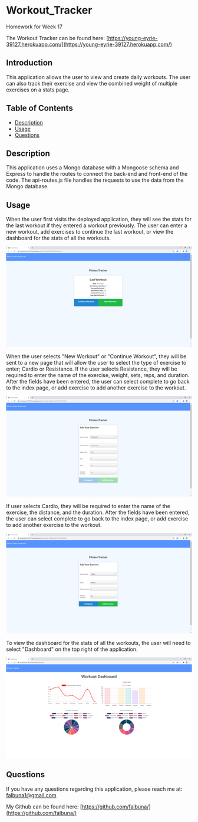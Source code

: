 # Workout_Tracker

Homework for Week 17

The Workout Tracker can be found here: [https://young-eyrie-39127.herokuapp.com/](https://young-eyrie-39127.herokuapp.com/)

## Introduction

This application allows the user to view and create daily workouts. The user can also track their exercise and view the combined weight of multiple exercises on a stats page.

## Table of Contents
* [Description](#Description)
* [Usage](#Usage)
* [Questions](#Questions)

## Description

This application uses a Mongo database with a Mongoose schema and Express to handle the routes to connect the back-end and front-end of the code. The api-routes.js file handles the requests to use the data from the Mongo database.

## Usage

When the user first visits the deployed application, they will see the stats for the last workout if they entered a workout previously. The user can enter a new workout, add exercises to continue the last workout, or view the dashboard for the stats of all the workouts.

![Main page for the workout tracker application.](https://github.com/falbuna/Workout_Tracker/blob/main/assets/1_IndexPage.png)

When the user selects "New Workout" or "Continue Workout", they will be sent to a new page that will allow the user to select the type of exercise to enter; Cardio or Resistance. If the user selects Resistance, they will be required to enter the name of the exercise, weight, sets, reps, and duration. After the fields have been entered, the user can select complete to go back to the index page, or add exercise to add another exercise to the workout.

![Adding a resistance exercise.](https://github.com/falbuna/Workout_Tracker/blob/main/assets/2_Resistance.png)

If user selects Cardio, they will be required to enter the name of the exercise, the distance, and the duration. After the fields have been entered, the user can select complete to go back to the index page, or add exercise to add another exercise to the workout.

![Adding a cardio exercise.](https://github.com/falbuna/Workout_Tracker/blob/main/assets/3_Cardio.png)

To view the dashboard for the stats of all the workouts, the user will need to select "Dashboard" on the top right of the application.

![Viewing the stats for the workouts.](https://github.com/falbuna/Workout_Tracker/blob/main/assets/4_Stats.png)

## Questions

If you have any questions regarding this application, please reach me at: falbuna1@gmail.com

My Github can be found here: [https://github.com/falbuna/](https://github.com/falbuna/)